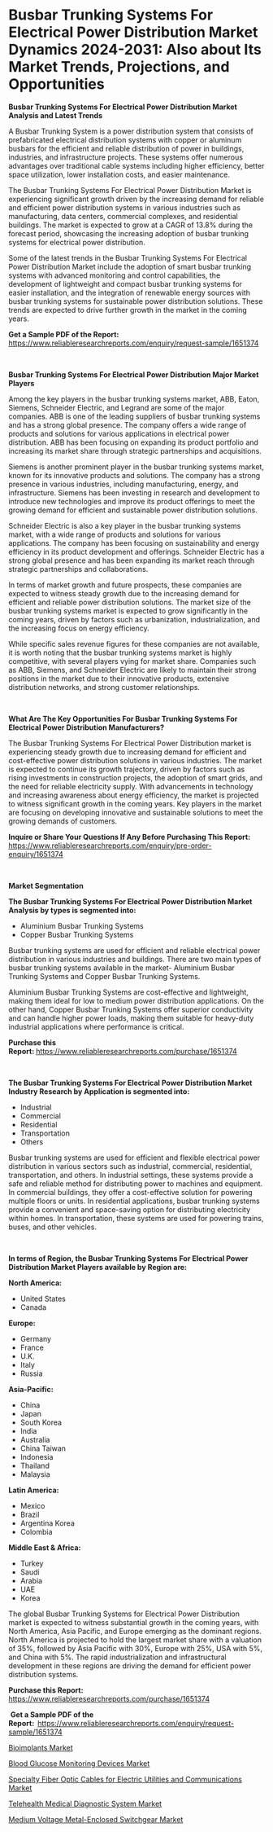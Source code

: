<p><h1>Busbar Trunking Systems For Electrical Power Distribution Market Dynamics 2024-2031: Also about Its Market Trends, Projections, and Opportunities</h1></p><p><strong>Busbar Trunking Systems For Electrical Power Distribution Market Analysis and Latest Trends</strong></p>
<p><p>A Busbar Trunking System is a power distribution system that consists of prefabricated electrical distribution systems with copper or aluminum busbars for the efficient and reliable distribution of power in buildings, industries, and infrastructure projects. These systems offer numerous advantages over traditional cable systems including higher efficiency, better space utilization, lower installation costs, and easier maintenance.</p><p>The Busbar Trunking Systems For Electrical Power Distribution Market is experiencing significant growth driven by the increasing demand for reliable and efficient power distribution systems in various industries such as manufacturing, data centers, commercial complexes, and residential buildings. The market is expected to grow at a CAGR of 13.8% during the forecast period, showcasing the increasing adoption of busbar trunking systems for electrical power distribution.</p><p>Some of the latest trends in the Busbar Trunking Systems For Electrical Power Distribution Market include the adoption of smart busbar trunking systems with advanced monitoring and control capabilities, the development of lightweight and compact busbar trunking systems for easier installation, and the integration of renewable energy sources with busbar trunking systems for sustainable power distribution solutions. These trends are expected to drive further growth in the market in the coming years.</p></p>
<p><strong>Get a Sample PDF of the Report:&nbsp;</strong> <a href="https://www.reliableresearchreports.com/enquiry/request-sample/1651374">https://www.reliableresearchreports.com/enquiry/request-sample/1651374</a></p>
<p>&nbsp;</p>
<p><strong>Busbar Trunking Systems For Electrical Power Distribution Major Market Players</strong></p>
<p><p>Among the key players in the busbar trunking systems market, ABB, Eaton, Siemens, Schneider Electric, and Legrand are some of the major companies. ABB is one of the leading suppliers of busbar trunking systems and has a strong global presence. The company offers a wide range of products and solutions for various applications in electrical power distribution. ABB has been focusing on expanding its product portfolio and increasing its market share through strategic partnerships and acquisitions.</p><p>Siemens is another prominent player in the busbar trunking systems market, known for its innovative products and solutions. The company has a strong presence in various industries, including manufacturing, energy, and infrastructure. Siemens has been investing in research and development to introduce new technologies and improve its product offerings to meet the growing demand for efficient and sustainable power distribution solutions.</p><p>Schneider Electric is also a key player in the busbar trunking systems market, with a wide range of products and solutions for various applications. The company has been focusing on sustainability and energy efficiency in its product development and offerings. Schneider Electric has a strong global presence and has been expanding its market reach through strategic partnerships and collaborations.</p><p>In terms of market growth and future prospects, these companies are expected to witness steady growth due to the increasing demand for efficient and reliable power distribution solutions. The market size of the busbar trunking systems market is expected to grow significantly in the coming years, driven by factors such as urbanization, industrialization, and the increasing focus on energy efficiency.</p><p>While specific sales revenue figures for these companies are not available, it is worth noting that the busbar trunking systems market is highly competitive, with several players vying for market share. Companies such as ABB, Siemens, and Schneider Electric are likely to maintain their strong positions in the market due to their innovative products, extensive distribution networks, and strong customer relationships.</p></p>
<p>&nbsp;</p>
<p><strong>What Are The Key Opportunities For Busbar Trunking Systems For Electrical Power Distribution Manufacturers?</strong></p>
<p><p>The Busbar Trunking Systems For Electrical Power Distribution market is experiencing steady growth due to increasing demand for efficient and cost-effective power distribution solutions in various industries. The market is expected to continue its growth trajectory, driven by factors such as rising investments in construction projects, the adoption of smart grids, and the need for reliable electricity supply. With advancements in technology and increasing awareness about energy efficiency, the market is projected to witness significant growth in the coming years. Key players in the market are focusing on developing innovative and sustainable solutions to meet the growing demands of customers.</p></p>
<p><strong>Inquire or Share Your Questions If Any Before Purchasing This Report:</strong> <a href="https://www.reliableresearchreports.com/enquiry/pre-order-enquiry/1651374">https://www.reliableresearchreports.com/enquiry/pre-order-enquiry/1651374</a></p>
<p>&nbsp;</p>
<p><strong>Market Segmentation</strong></p>
<p><strong>The Busbar Trunking Systems For Electrical Power Distribution Market Analysis by types is segmented into:</strong></p>
<p><ul><li>Aluminium Busbar Trunking Systems</li><li>Copper Busbar Trunking Systems</li></ul></p>
<p><p>Busbar trunking systems are used for efficient and reliable electrical power distribution in various industries and buildings. There are two main types of busbar trunking systems available in the market- Aluminium Busbar Trunking Systems and Copper Busbar Trunking Systems. </p><p>Aluminium Busbar Trunking Systems are cost-effective and lightweight, making them ideal for low to medium power distribution applications. On the other hand, Copper Busbar Trunking Systems offer superior conductivity and can handle higher power loads, making them suitable for heavy-duty industrial applications where performance is critical.</p></p>
<p><strong>Purchase this Report:&nbsp;</strong><a href="https://www.reliableresearchreports.com/purchase/1651374">https://www.reliableresearchreports.com/purchase/1651374</a></p>
<p>&nbsp;</p>
<p><strong>The Busbar Trunking Systems For Electrical Power Distribution Market Industry Research by Application is segmented into:</strong></p>
<p><ul><li>Industrial</li><li>Commercial</li><li>Residential</li><li>Transportation</li><li>Others</li></ul></p>
<p><p>Busbar trunking systems are used for efficient and flexible electrical power distribution in various sectors such as industrial, commercial, residential, transportation, and others. In industrial settings, these systems provide a safe and reliable method for distributing power to machines and equipment. In commercial buildings, they offer a cost-effective solution for powering multiple floors or units. In residential applications, busbar trunking systems provide a convenient and space-saving option for distributing electricity within homes. In transportation, these systems are used for powering trains, buses, and other vehicles.</p></p>
<p>&nbsp;</p>
<p><strong>In terms of Region, the Busbar Trunking Systems For Electrical Power Distribution Market Players available by Region are:</strong></p>
<p>
    <p> <strong> North America: </strong>
        <ul>
            <li>United States</li>
            <li>Canada</li>
        </ul>
        </p> 
    <p> <strong> Europe: </strong>
        <ul>
            <li>Germany</li>
            <li>France</li>
            <li>U.K.</li>
            <li>Italy</li>
            <li>Russia</li>
        </ul>
        </p> 
    <p> <strong> Asia-Pacific: </strong>
        <ul>
            <li>China</li>
            <li>Japan</li>
            <li>South Korea</li>
            <li>India</li>
            <li>Australia</li>
            <li>China Taiwan</li>
            <li>Indonesia</li>
            <li>Thailand</li>
            <li>Malaysia</li>
        </ul>
        </p> 
    <p> <strong> Latin America: </strong>
        <ul>
            <li>Mexico</li>
            <li>Brazil</li>
            <li>Argentina Korea</li>
            <li>Colombia</li>
        </ul>
        </p> 
    <p> <strong> Middle East & Africa: </strong>
        <ul>
            <li>Turkey</li>
            <li>Saudi</li>
            <li>Arabia</li>
            <li>UAE</li>
            <li>Korea</li>
        </ul>
    </p>
    </p>
<p><p>The global Busbar Trunking Systems for Electrical Power Distribution market is expected to witness substantial growth in the coming years, with North America, Asia Pacific, and Europe emerging as the dominant regions. North America is projected to hold the largest market share with a valuation of 35%, followed by Asia Pacific with 30%, Europe with 25%, USA with 5%, and China with 5%. The rapid industrialization and infrastructural development in these regions are driving the demand for efficient power distribution systems.</p></p>
<p><strong>Purchase this Report: </strong><a href="https://www.reliableresearchreports.com/purchase/1651374">https://www.reliableresearchreports.com/purchase/1651374</a></p>
<p>&nbsp;<strong>Get a Sample PDF of the Report:&nbsp;&nbsp;</strong><a href="https://www.reliableresearchreports.com/enquiry/request-sample/1651374">https://www.reliableresearchreports.com/enquiry/request-sample/1651374</a></p>
<p><strong></strong></p>
<p><p><a href="https://medium.com/@williambatz35/bioimplants-market-insights-into-market-cagr-market-trends-and-growth-strategies-a60f9dacaab2">Bioimplants Market</a></p><p><a href="https://medium.com/@williambatz35/blood-glucose-monitoring-devices-market-trends-and-market-analysis-forecasted-for-period-2024-2031-2471adf08c8f">Blood Glucose Monitoring Devices Market</a></p><p><a href="https://issuu.com/reportprime-2/docs/specialty-fiber-optic-cables-for-electric-utilitie">Specialty Fiber Optic Cables for Electric Utilities and Communications Market</a></p><p><a href="https://github.com/guneycigdem35/Market-Research-Report-List-1/blob/main/telehealth-medical-diagnostic-system-market.md">Telehealth Medical Diagnostic System Market</a></p><p><a href="https://github.com/bentleemidoriestelle7o/Market-Research-Report-List-1/blob/main/medium-voltage-metal-enclosed-switchgear-market.md">Medium Voltage Metal-Enclosed Switchgear Market</a></p></p>